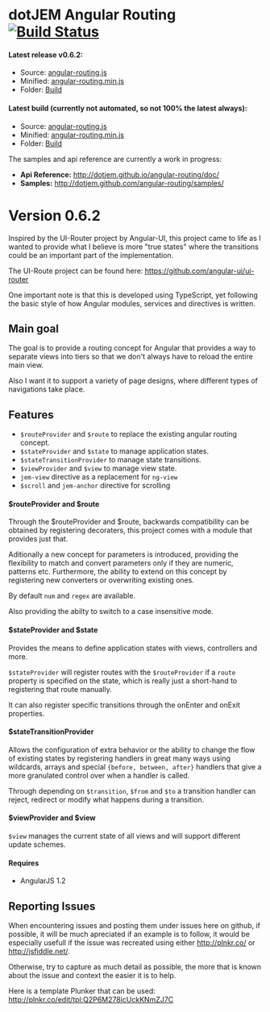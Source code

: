 dotJEM Angular Routing [![Build Status](https://travis-ci.org/dotJEM/angular-routing.png?branch=master)](https://travis-ci.org/dotJEM/angular-routing)
=========

#### Latest release v0.6.2:
 - Source: [angular-routing.js](https://raw.github.com/dotJEM/angular-routing/v0.6.2/build/angular-routing.js)
 - Minified: [angular-routing.min.js](https://raw.github.com/dotJEM/angular-routing/v0.6.2/build/angular-routing.min.js)
 - Folder: [Build](https://github.com/dotJEM/angular-routing/tree/v0.6.2/build)

#### Latest build (currently not automated, so not 100% the latest always):
 - Source: [angular-routing.js](https://raw.github.com/dotJEM/angular-routing/master/build/angular-routing.js)
 - Minified: [angular-routing.min.js](https://raw.github.com/dotJEM/angular-routing/master/build/angular-routing.min.js)
 - Folder: [Build](https://github.com/dotJEM/angular-routing/tree/master/build)

The samples and api reference are currently a work in progress:
 - **Api Reference:** http://dotjem.github.io/angular-routing/doc/
 - **Samples:** http://dotjem.github.com/angular-routing/samples/

# Version 0.6.2

Inspired by the UI-Router project by Angular-UI, this project came to life as I wanted
to provide what I believe is more "true states" where the transitions could be
an important part of the implementation.

The UI-Route project can be found here: https://github.com/angular-ui/ui-router

One important note is that this is developed using TypeScript, yet following the
basic style of how Angular modules, services and directives is written.

## Main goal

The goal is to provide a routing concept for Angular that provides a way to
separate views into tiers so that we don't always have to reload the entire main view.

Also I want it to support a variety of page designs, where different types of navigations
take place.

## Features

* `$routeProvider` and `$route` to replace the existing angular routing concept.
* `$stateProvider` and `$state` to manage application states.
* `$stateTransitionProvider` to manage state transitions.
* `$viewProvider` and `$view` to manage view state.
* `jem-view` directive as a replacement for `ng-view`
* `$scroll` and `jem-anchor` directive for scrolling

#### $routeProvider and $route

Through the $routeProvider and $route, backwards compatibility can be obtained
by registering decoraters, this project comes with a module that provides just that.

Aditionally a new concept for parameters is introduced, providing the flexibility to
match and convert parameters only if they are numeric, patterns etc. Furthermore, the ability
to extend on this concept by registering new converters or overwriting existing ones.

By default `num` and `regex` are available.

Also providing the abilty to switch to a case insensitive mode.

#### $stateProvider and $state

Provides the means to define application states with views, controllers and more.

`$stateProvider` will register routes with the `$routeProvider` if a `route` property
is specified on the state, which is really just a short-hand to registering that route
manually.

It can also register specific transitions through the onEnter and onExit properties.

#### $stateTransitionProvider

Allows the configuration of extra behavior or the ability to change the flow of existing states
by registering handlers in great many ways using wildcards, arrays and special `{before, between, after}` handlers
that give a more granulated control over when a handler is called.

Through depending on `$transition`, `$from` and `$to` a transition handler can reject, redirect
or modify what happens during a transition.

#### $viewProvider and $view

`$view` manages the current state of all views and will support different update schemes.

#### Requires

* AngularJS 1.2

## Reporting Issues

When encountering issues and posting them under issues here on github, if possible, it will be much apreciated
if an example is to follow, it would be especially usefull if the issue was recreated using either
http://plnkr.co/ or http://jsfiddle.net/.

Otherwise, try to capture as much detail as possible, the more that is known about the issue and context
the easier it is to help.

Here is a template Plunker that can be used: http://plnkr.co/edit/tpl:Q2P6M278icUckKNmZJ7C
